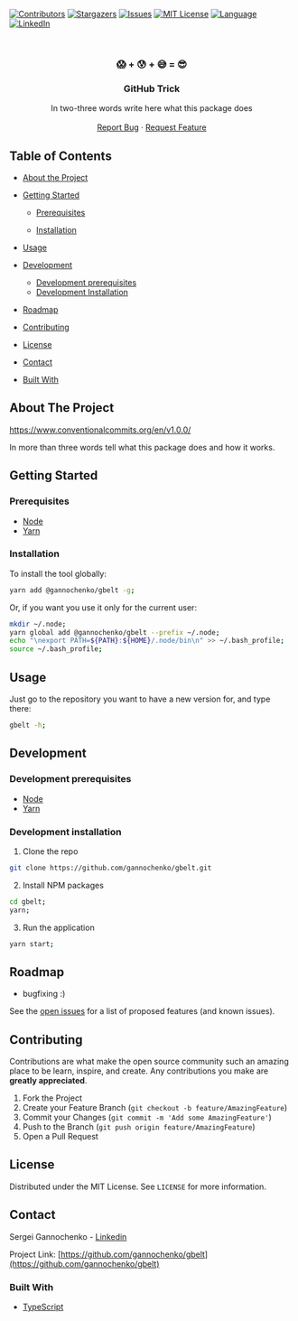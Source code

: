 <!-- PROJECT SHIELDS -->
<!--
*** Reference links are enclosed in brackets [ ] instead of parentheses ( ).
*** See the bottom of this document for the declaration of the reference variables
*** for contributors-url, forks-url, etc. This is an optional, concise syntax you may use.
*** https://www.markdownguide.org/basic-syntax/#reference-style-links
-->
[![Contributors][contributors-shield]][contributors-url]
[![Stargazers][stars-shield]][stars-url]
[![Issues][issues-shield]][issues-url]
[![MIT License][license-shield]][license-url]
[![Language][language-shield]][language-url]
[![LinkedIn][linkedin-shield]][linkedin-url]


<!-- PROJECT LOGO -->
<br />
<p align="center">
  <!--
  <a href="https://github.com/gannochenko/gbelt">
    <img src="images/logo.png" alt="Logo" width="80" height="80">
  </a>
  -->

  <h3 align="center">😱 + 😰 + 😅 = 😎</h3>
  <h3 align="center">GitHub Trick</h3>

  <p align="center">
    In two-three words write here what this package does
    <!--
    <br />
    <a href="https://github.com/gannochenko/gbelt"><strong>Explore the docs »</strong></a>
    -->
    <br />
    <br />
    <!--
    <a href="https://gannochenko.github.io/gbelt">View Demo</a>
    ·
    -->
    <a href="https://github.com/gannochenko/gbelt/issues">Report Bug</a>
    ·
    <a href="https://github.com/gannochenko/gbelt/issues">Request Feature</a>
  </p>
</p>



<!-- TABLE OF CONTENTS -->
## Table of Contents

* [About the Project](#about-the-project)
* [Getting Started](#getting-started)
  * [Prerequisites](#prerequisites)

  * [Installation](#installation)

* [Usage](#usage)
* [Development](#development)
  * [Development prerequisites](#development-prerequisites)
  * [Development Installation](#development-installation)
* [Roadmap](#roadmap)
* [Contributing](#contributing)
* [License](#license)
* [Contact](#contact)
* [Built With](#built-with)



<!-- ABOUT THE PROJECT -->
## About The Project

https://www.conventionalcommits.org/en/v1.0.0/

<!--
[![Preview Screen Shot][product-screenshot]](https://example.com)
-->

In more than three words tell what this package does and how it works.

<!-- GETTING STARTED -->
## Getting Started

### Prerequisites

* [Node](https://nodesource.com/blog/installing-node-js-tutorial-using-nvm-on-mac-os-x-and-ubuntu/)
* [Yarn](https://yarnpkg.com/lang/en/docs/install/)


### Installation

To install the tool globally:

~~~bash
yarn add @gannochenko/gbelt -g;
~~~

Or, if you want you use it only for the current user:

~~~bash
mkdir ~/.node;
yarn global add @gannochenko/gbelt --prefix ~/.node;
echo "\nexport PATH=${PATH}:${HOME}/.node/bin\n" >> ~/.bash_profile;
source ~/.bash_profile;
~~~


<!-- USAGE -->
## Usage


Just go to the repository you want to have a new version for, and type there:

~~~bash
gbelt -h;
~~~


<!-- DEVELOPMENT -->
## Development

### Development prerequisites

* [Node](https://nodesource.com/blog/installing-node-js-tutorial-using-nvm-on-mac-os-x-and-ubuntu/)
* [Yarn](https://yarnpkg.com/lang/en/docs/install/)

### Development installation

1. Clone the repo
```sh
git clone https://github.com/gannochenko/gbelt.git
```
2. Install NPM packages
```sh
cd gbelt;
yarn;
```
3. Run the application
```sh
yarn start;
```

<!-- ROADMAP -->
## Roadmap

* bugfixing :)

See the [open issues](https://github.com/gannochenko/gbelt/issues) for a list of proposed features (and known issues).

<!-- CONTRIBUTING -->
## Contributing

Contributions are what make the open source community such an amazing place to be learn, inspire, and create. Any contributions you make are **greatly appreciated**.

1. Fork the Project
2. Create your Feature Branch (`git checkout -b feature/AmazingFeature`)
3. Commit your Changes (`git commit -m 'Add some AmazingFeature'`)
4. Push to the Branch (`git push origin feature/AmazingFeature`)
5. Open a Pull Request

<!-- LICENSE -->
## License

Distributed under the MIT License. See `LICENSE` for more information.

<!-- CONTACT -->
## Contact

Sergei Gannochenko - [Linkedin](https://www.linkedin.com/in/gannochenko/)

Project Link: [https://github.com/gannochenko/gbelt](https://github.com/gannochenko/gbelt)

<!-- BUILT WITH -->
### Built With

* [TypeScript](http://www.typescriptlang.org/)

<!-- MARKDOWN LINKS & IMAGES -->
<!-- https://www.markdownguide.org/basic-syntax/#reference-style-links -->
[contributors-shield]: https://img.shields.io/github/contributors/gannochenko/gbelt.svg?style=flat-square
[contributors-url]: https://github.com/gannochenko/gbelt/graphs/contributors
[language-shield]: https://img.shields.io/github/languages/top/gannochenko/gbelt.svg?style=flat-square
[language-url]: https://github.com/gannochenko/gbelt
[forks-shield]: https://img.shields.io/github/forks/gannochenko/gbelt.svg?style=flat-square
[forks-url]: https://github.com/gannochenko/gbelt/network/members
[stars-shield]: https://img.shields.io/github/stars/gannochenko/gbelt.svg?style=flat-square
[stars-url]: https://github.com/gannochenko/gbelt/stargazers
[issues-shield]: https://img.shields.io/github/issues/gannochenko/gbelt.svg?style=flat-square
[issues-url]: https://github.com/gannochenko/gbelt/issues
[license-shield]: https://img.shields.io/github/license/gannochenko/gbelt.svg?style=flat-square
[license-url]: https://github.com/gannochenko/gbelt/blob/master/LICENSE.txt
[linkedin-shield]: https://img.shields.io/badge/-LinkedIn-black.svg?style=flat-square&logo=linkedin&colorB=555
[linkedin-url]: https://www.linkedin.com/in/sergey-gannochenko/
[product-screenshot]: images/screenshot.png
